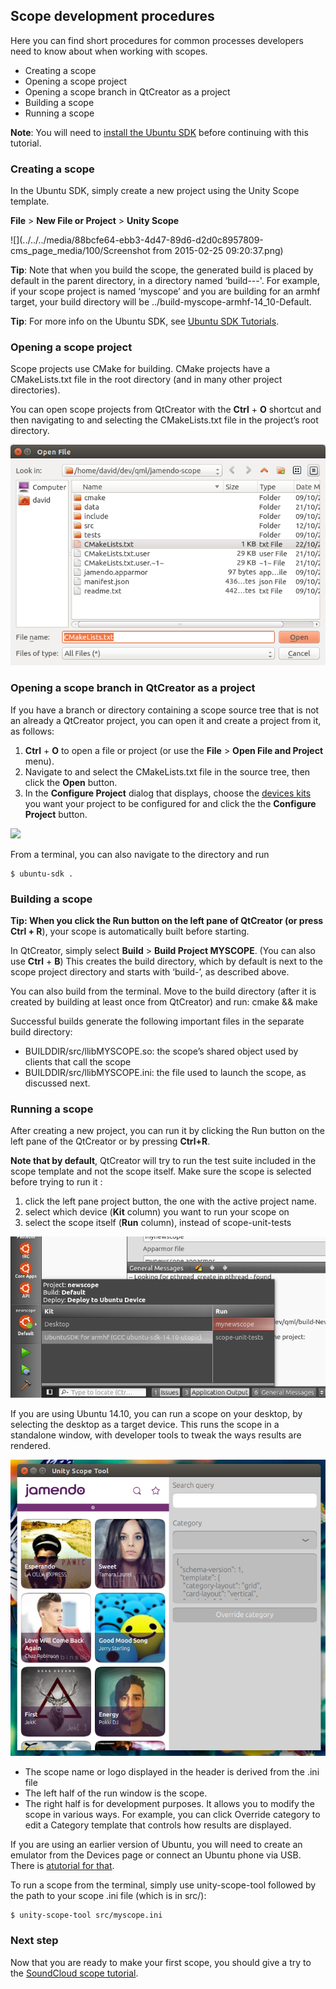 





## Scope development procedures

Here you can find short procedures for common processes developers need to
know about when working with scopes.

  * Creating a scope
  * Opening a scope project
  * Opening a scope branch in QtCreator as a project
  * Building a scope
  * Running a scope

**Note**: You will need to [install the Ubuntu SDK](/en/phone/platform/sdk/installing-the-sdk/) before continuing with this tutorial.

### Creating a scope

In the Ubuntu SDK, simply create a new project using the Unity Scope template.

**File** > **New File or Project** > **Unity Scope**

![](../../../media/88bcfe64-ebb3-4d47-89d6-d2d0c8957809-cms_page_media/100/Screenshot from 2015-02-25 09:20:37.png)

**Tip**: Note that when you build the scope, the generated build is placed by default in the parent directory, in a directory named ‘build-<project name>-<build env>-<build config>'. For example, if your scope project is named ‘myscope’ and you are building for an armhf target, your build directory will be ../build-myscope-armhf-14_10-Default.

**Tip**: For more info on the Ubuntu SDK, see [Ubuntu SDK Tutorials](/apps/sdk/tutorials).

### Opening a scope project

Scope projects use CMake for building. CMake projects have a CMakeLists.txt
file in the root directory (and in many other project directories).

You can open scope projects from QtCreator with the **Ctrl** + **O** shortcut
and then navigating to and selecting the CMakeLists.txt file in the project’s
root directory.

![](../../../media/43b3a771-4e00-475a-b0ac-cedf3b2f402d-cms_page_media/100/scope-project-open.png)

### Opening a scope branch in QtCreator as a project

If you have a branch or directory containing a scope source tree that is not
an already a QtCreator project, you can open it and create a project from it,
as follows:

  1. **Ctrl** + **O** to open a file or project (or use the **File** > **Open File and Project** menu).
  2. Navigate to and select the CMakeLists.txt file in the source tree, then click the **Open** button.
  3. In the **Configure Project** dialog that displays, choose the [devices kits](/apps/sdk/tutorials/click-targets-and-device-kits/) you want your project to be configured for and click the the **Configure Project** button.

![](../../../media/e70c7ff9-32b0-4ce7-aaab-3923ea68cc30-cms_page_media/100/scope-branch-project-config.png)

From a terminal, you can also navigate to the directory and run

    $ ubuntu-sdk .

### Building a scope

**Tip: **When you click the Run button on the left pane of QtCreator (or press** Ctrl + R**), your scope is automatically built before starting.

In QtCreator, simply select **Build** > **Build Project MYSCOPE**. (You can
also use **Ctrl** + **B**) This creates the build directory, which by default
is next to the scope project directory and starts with ‘build-’, as described
above.

You can also build from the terminal. Move to the build directory (after it is
created by building at least once from QtCreator) and run: cmake && make

Successful builds generate the following important files in the separate build
directory:

  * BUILDDIR/src/llibMYSCOPE.so: the scope’s shared object used by clients that call the scope
  * BUILDDIR/src/llibMYSCOPE.ini: the file used to launch the scope, as discussed next.

### Running a scope

After creating a new project, you can run it by clicking the Run button on the
left pane of the QtCreator or by pressing **Ctrl+R**.

**Note that by default**, QtCreator will try to run the test suite included in the scope template and not the scope itself. Make sure the scope is selected before trying to run it :

  1. click the left pane project button, the one with the active project name.
  2. select which device (**Kit** column) you want to run your scope on
  3. select the scope itself (**Run** column), instead of scope-unit-tests

![](../../../media/47fa96ab-96fa-4b87-9fa3-d0e9155b0fa4-cms_page_media/100/scope-run-tests-vs-scope.png)

If you are using Ubuntu 14.10, you can run a scope on your desktop, by
selecting the desktop as a target device. This runs the scope in a standalone
window, with developer tools to tweak the ways results are rendered.

![](../../../media/0826ca71-65c9-4520-ba67-7144b1122aae-cms_page_media/100/unity-scope-tool.png)

  * The scope name or logo displayed in the header is derived from the .ini file
  * The left half of the run window is the scope.
  * The right half is for development purposes. It allows you to modify the scope in various ways. For example, you can click Override category to edit a Category template that controls how results are displayed.

If you are using an earlier version of Ubuntu, you will need to create an
emulator from the Devices page or connect an Ubuntu phone via USB. There is [atutorial for that](/apps/sdk/tutorials/running-apps-from-the-sdk/).

To run a scope from the terminal, simply use unity-scope-tool followed by the
path to your scope .ini file (which is in src/):

    $ unity-scope-tool src/myscope.ini

### Next step

Now that you are ready to make your first scope, you should give a try to the
[SoundCloud scope tutorial](/scopes/tutorials/write-a-json-scope-in-cpp/).





